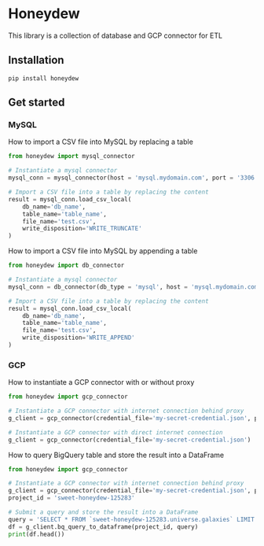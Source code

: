 # Honeydew
This library is a collection of database and GCP connector for ETL

## Installation
```
pip install honeydew
```

## Get started
### MySQL
How to import a CSV file into MySQL by replacing a table

```Python
from honeydew import mysql_connector

# Instantiate a mysql connector
mysql_conn = mysql_connector(host = 'mysql.mydomain.com', port = '3306', user = 'my_user', password = 'my_password')

# Import a CSV file into a table by replacing the content
result = mysql_conn.load_csv_local(
    db_name='db_name',
    table_name='table_name',
    file_name='test.csv',
    write_disposition='WRITE_TRUNCATE'
)

```

How to import a CSV file into MySQL by appending a table
```Python
from honeydew import db_connector

# Instantiate a mysql connector
mysql_conn = db_connector(db_type = 'mysql', host = 'mysql.mydomain.com', port = '3306', user = 'my_user', password = 'my_password')

# Import a CSV file into a table by replacing the content
result = mysql_conn.load_csv_local(
    db_name='db_name',
    table_name='table_name',
    file_name='test.csv',
    write_disposition='WRITE_APPEND'
)

```

### GCP
How to instantiate a GCP connector with or without proxy
```Python
from honeydew import gcp_connector

# Instantiate a GCP connector with internet connection behind proxy
g_client = gcp_connector(credential_file='my-secret-credential.json', proxy='http://proxy.mydomain.com:8080')

# Instantiate a GCP connector with direct internet connection
g_client = gcp_connector(credential_file='my-secret-credential.json')
```


How to query BigQuery table and store the result into a DataFrame
```Python
from honeydew import gcp_connector

# Instantiate a GCP connector with internet connection behind proxy
g_client = gcp_connector(credential_file='my-secret-credential.json', proxy='http://proxy.mydomain.com:8080')
project_id = 'sweet-honeydew-125283'

# Submit a query and store the result into a DataFrame
query = 'SELECT * FROM `sweet-honeydew-125283.universe.galaxies` LIMIT 5'
df = g_client.bq_query_to_dataframe(project_id, query)
print(df.head())
```

